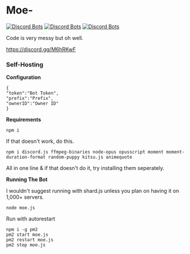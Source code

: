 # Moe-
[![Discord Bots](https://discordbots.org/api/widget/status/523779990798598167.svg)](https://discordbots.org/bot/523779990798598167)
[![Discord Bots](https://discordbots.org/api/widget/servers/523779990798598167.svg)](https://discordbots.org/bot/523779990798598167)
[![Discord Bots](https://discordbots.org/api/widget/lib/523779990798598167.svg)](https://discordbots.org/bot/523779990798598167)

Code is very messy but oh well.

https://discord.gg/M6hRKwF

### Self-Hosting
**Configuration**
```
{
"token":"Bot Token",
"prefix":"Prefix",
"ownerID":"Owner ID"
}
```
**Requirements**
```
npm i
```
If that doesn't work, do this.
```
npm i discord.js ffmpeg-binaries node-opus opusscript moment moment-duration-format random-puppy kitsu.js animequote
```
All in one line & if that doesn't do it, try installing them seperately.

**Running The Bot**

I wouldn't suggest running with shard.js unless you plan on having it on 1,000+ servers.
```
node moe.js
```
Run with autorestart
```
npm i -g pm2
pm2 start moe.js
pm2 restart moe.js
pm2 stop moe.js
```
